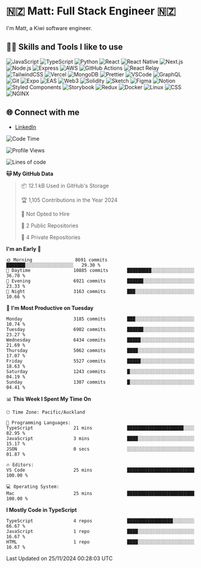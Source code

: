 # 🇳🇿 Matt: Full Stack Engineer 🇳🇿

I'm Matt, a Kiwi software engineer.

## 👨‍💻 Skills and Tools I like to use

![JavaScript](https://img.shields.io/badge/-JavaScript-F7DF1E?logo=javascript&logoColor=black)
![TypeScript](https://img.shields.io/badge/-TypeScript-3178C6?logo=typescript&logoColor=white)
![Python](https://img.shields.io/badge/-Python-3776AB?logo=python&logoColor=white)
![React](https://img.shields.io/badge/-React-61DAFB?logo=react&logoColor=white)
![React Native](https://img.shields.io/badge/-React_Native-61DAFB?logo=react&logoColor=white)
![Next.js](https://img.shields.io/badge/-Next.js-000000?logo=next.js&logoColor=white)
![Node.js](https://img.shields.io/badge/-Node.js-339933?logo=node.js&logoColor=white)
![Express](https://img.shields.io/badge/-Express-000000?logo=express&logoColor=white)
![AWS](https://img.shields.io/badge/-AWS-232F3E?logo=amazon-aws&logoColor=white)
![GitHub Actions](https://img.shields.io/badge/-GitHub_Actions-2088FF?logo=github-actions&logoColor=white)
![React Relay](https://img.shields.io/badge/-React_Relay-61DAFB?logo=react&logoColor=white)
![TailwindCSS](https://img.shields.io/badge/-TailwindCSS-38B2AC?logo=tailwind-css&logoColor=white)
![Vercel](https://img.shields.io/badge/-Vercel-000000?logo=vercel&logoColor=white)
![MongoDB](https://img.shields.io/badge/-MongoDB-47A248?logo=mongodb&logoColor=white)
![Prettier](https://img.shields.io/badge/-Prettier-F7B93E?logo=prettier&logoColor=white)
![VSCode](https://img.shields.io/badge/-VSCode-007ACC?logo=visual-studio-code&logoColor=white)
![GraphQL](https://img.shields.io/badge/-GraphQL-E10098?logo=graphql&logoColor=white)
![Git](https://img.shields.io/badge/-Git-F05032?logo=git&logoColor=white)
![Expo](https://img.shields.io/badge/-Expo-000020?logo=expo&logoColor=white)
![EAS](https://img.shields.io/badge/-EAS-4630EB?logo=expo&logoColor=white)
![Web3](https://img.shields.io/badge/-Web3-01C6B2?logo=web3.js&logoColor=white)
![Solidity](https://img.shields.io/badge/-Solidity-363636?logo=solidity&logoColor=white)
![Sketch](https://img.shields.io/badge/-Sketch-F7B500?logo=sketch&logoColor=white)
![Figma](https://img.shields.io/badge/-Figma-F24E1E?logo=figma&logoColor=white)
![Notion](https://img.shields.io/badge/-Notion-000000?logo=notion&logoColor=white)
![Styled Components](https://img.shields.io/badge/-Styled_Components-DB7093?logo=styled-components&logoColor=white)
![Storybook](https://img.shields.io/badge/-Storybook-FF4785?logo=storybook&logoColor=white)
![Redux](https://img.shields.io/badge/-Redux-764ABC?logo=redux&logoColor=white)
![Docker](https://img.shields.io/badge/-Docker-2496ED?logo=docker&logoColor=white)
![Linux](https://img.shields.io/badge/-Linux-FCC624?logo=linux&logoColor=black)
![CSS](https://img.shields.io/badge/-CSS-1572B6?logo=css3&logoColor=white)
![NGINX](https://img.shields.io/badge/-NGINX-009639?logo=nginx&logoColor=white)

## 🌐 Connect with me

- [LinkedIn](https://www.linkedin.com/in/matthew-mcintyre)

<!--START_SECTION:waka-->
![Code Time](http://img.shields.io/badge/Code%20Time-51%20hrs%2016%20mins-blue)

![Profile Views](http://img.shields.io/badge/Profile%20Views-0-blue)

![Lines of code](https://img.shields.io/badge/From%20Hello%20World%20I%27ve%20Written-38.4%20million%20lines%20of%20code-blue)

**🐱 My GitHub Data** 

> 📦 12.1 kB Used in GitHub's Storage 
 > 
> 🏆 1,105 Contributions in the Year 2024
 > 
> 🚫 Not Opted to Hire
 > 
> 📜 2 Public Repositories 
 > 
> 🔑 4 Private Repositories 
 > 
**I'm an Early 🐤** 

```text
🌞 Morning                8691 commits        ███████░░░░░░░░░░░░░░░░░░   29.30 % 
🌆 Daytime                10885 commits       █████████░░░░░░░░░░░░░░░░   36.70 % 
🌃 Evening                6921 commits        ██████░░░░░░░░░░░░░░░░░░░   23.33 % 
🌙 Night                  3163 commits        ███░░░░░░░░░░░░░░░░░░░░░░   10.66 % 
```
📅 **I'm Most Productive on Tuesday** 

```text
Monday                   3185 commits        ███░░░░░░░░░░░░░░░░░░░░░░   10.74 % 
Tuesday                  6902 commits        ██████░░░░░░░░░░░░░░░░░░░   23.27 % 
Wednesday                6434 commits        █████░░░░░░░░░░░░░░░░░░░░   21.69 % 
Thursday                 5062 commits        ████░░░░░░░░░░░░░░░░░░░░░   17.07 % 
Friday                   5527 commits        █████░░░░░░░░░░░░░░░░░░░░   18.63 % 
Saturday                 1243 commits        █░░░░░░░░░░░░░░░░░░░░░░░░   04.19 % 
Sunday                   1307 commits        █░░░░░░░░░░░░░░░░░░░░░░░░   04.41 % 
```


📊 **This Week I Spent My Time On** 

```text
🕑︎ Time Zone: Pacific/Auckland

💬 Programming Languages: 
TypeScript               21 mins             █████████████████████░░░░   82.95 % 
JavaScript               3 mins              ████░░░░░░░░░░░░░░░░░░░░░   15.17 % 
JSON                     0 secs              ░░░░░░░░░░░░░░░░░░░░░░░░░   01.87 % 

🔥 Editors: 
VS Code                  25 mins             █████████████████████████   100.00 % 

💻 Operating System: 
Mac                      25 mins             █████████████████████████   100.00 % 
```

**I Mostly Code in TypeScript** 

```text
TypeScript               4 repos             █████████████████░░░░░░░░   66.67 % 
JavaScript               1 repo              ████░░░░░░░░░░░░░░░░░░░░░   16.67 % 
HTML                     1 repo              ████░░░░░░░░░░░░░░░░░░░░░   16.67 % 
```




 Last Updated on 25/11/2024 00:28:03 UTC
<!--END_SECTION:waka-->



